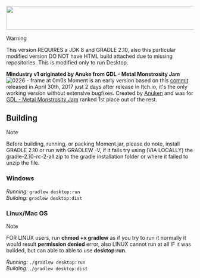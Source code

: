 <p align="center">
  <img width="930" height="63.6" src="https://github.com/user-attachments/assets/208313e3-16a4-48da-b871-38ca00e9a868"> </p>

> [!WARNING]
> This version REQUIRES a JDK 8 and GRADLE 2.10, also this particular modified version DO NOT have HTML build attached due to missing repositories. This is modified only to run Desktop.

**Mindustry v1 originated by Anuke from GDL - Metal Monstrosity Jam**
![0226 - frame at 0m0s](https://github.com/user-attachments/assets/7ff8567f-4ec0-42d1-88be-f3b63abb6fe3)
Moment is an early version based on this [commit](https://github.com/Anuken/Mindustry/tree/f5e30f53e00dde2c72e446f9193d28150e6627b1) released in April 30th, 2017 just 2 days after release in Itch.io, it's the only working version without extensive bugfixes. Created by [Anuken](https://github.com/Anuken) and was for [GDL - Metal Monstrosity Jam](https://itch.io/jam/gdl---metal-monstrosity-jam) ranked 1st place out of the rest.

## Building

> [!NOTE]
> Before building, running, or packing Moment.jar, please do note, install GRADLE 2.10 or run with GRADLEW -V, if it fails try using (VIA LOCALLY) the gradle-2.10-rc-2-all.zip to the gradle installation folder or where it failed to unzip the file.

### Windows

_Running:_ `gradlew desktop:run`  
_Building:_ `gradlew desktop:dist`  

### Linux/Mac OS

> [!NOTE]
> FOR LINUX users, run **chmod +x gradlew** as if you try to run it normally it would result **permission denied** error, also LINUX cannot run at all IF it was builded, but can able to able to use **desktop:run**.

_Running:_ `./gradlew desktop:run`  
_Building:_ `./gradlew desktop:dist` 
